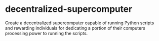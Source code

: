 # decentralized-supercomputer
Create a decentralized supercomputer capable of running Python scripts and rewarding individuals for dedicating a portion of their computers processing power to running the scripts.
